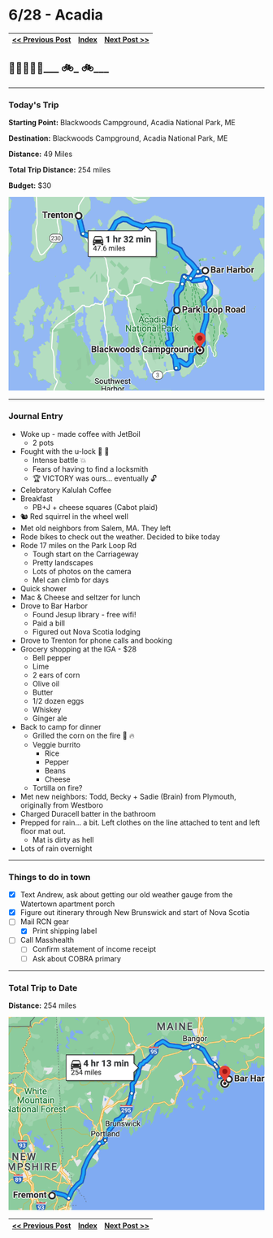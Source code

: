 # 6/28 - Acadia

| [<< Previous Post](06-27.md) | [Index](../README.md) | [Next Post >>](06-29.md) |
|------------------------------|-----------------------|--------------------------|

## 🌊🌊🌲🌲🌲___ 🚲_ 🚲___

---

### Today's Trip

**Starting Point:** Blackwoods Campground, Acadia National Park, ME

**Destination:** Blackwoods Campground, Acadia National Park, ME

**Distance:** 49 Miles

**Total Trip Distance:** 254 miles

**Budget:** $30

![map of acadia](maps/06-28.png "day map")

---

### Journal Entry

* Woke up - made coffee with JetBoil
  * 2 pots
* Fought with the u-lock 🤜 🔐
  * Intense battle 💥
  * Fears of having to find a locksmith
  * 🏆 VICTORY was ours... eventually 🔓
* Celebratory Kalulah Coffee
* Breakfast
  * PB+J + cheese squares (Cabot plaid)
* 🐿 Red squirrel in the wheel well
* Met old neighbors from Salem, MA. They left
* Rode bikes to check out the weather. Decided to bike today
* Rode 17 miles on the Park Loop Rd
  * Tough start on the Carriageway
  * Pretty landscapes
  * Lots of photos on the camera
  * Mel can climb for days
* Quick shower
* Mac & Cheese and seltzer for lunch
* Drove to Bar Harbor
  * Found Jesup library - free wifi!
  * Paid a bill
  * Figured out Nova Scotia lodging
* Drove to Trenton for phone calls and booking
* Grocery shopping at the IGA - $28
  * Bell pepper
  * Lime
  * 2 ears of corn
  * Olive oil
  * Butter
  * 1/2 dozen eggs
  * Whiskey
  * Ginger ale
* Back to camp for dinner
  * Grilled the corn on the fire 🌽 🔥
  * Veggie burrito
    * Rice
    * Pepper
    * Beans
    * Cheese
  * Tortilla on fire?
* Met new neighbors: Todd, Becky + Sadie (Brain) from Plymouth, originally from Westboro
* Charged Duracell batter in the bathroom
* Prepped for rain... a bit. Left clothes on the line attached to tent and left floor mat out.
  * Mat is dirty as hell
* Lots of rain overnight

---

### Things to do in town
* [X] Text Andrew, ask about getting our old weather gauge from the Watertown apartment porch
* [X] Figure out itinerary through New Brunswick and start of Nova Scotia
* [ ] Mail RCN gear
    * [X] Print shipping label
* [ ] Call Masshealth
    * [ ] Confirm statement of income receipt
    * [ ] Ask about COBRA primary

---

### Total Trip to Date

**Distance:** 254 miles

![total trip from fremont to acadia](maps/totals/06-28-total.png "total trip map")

| [<< Previous Post](06-27.md) | [Index](../README.md) | [Next Post >>](06-29.md) |
|------------------------------|-----------------------|--------------------------|
